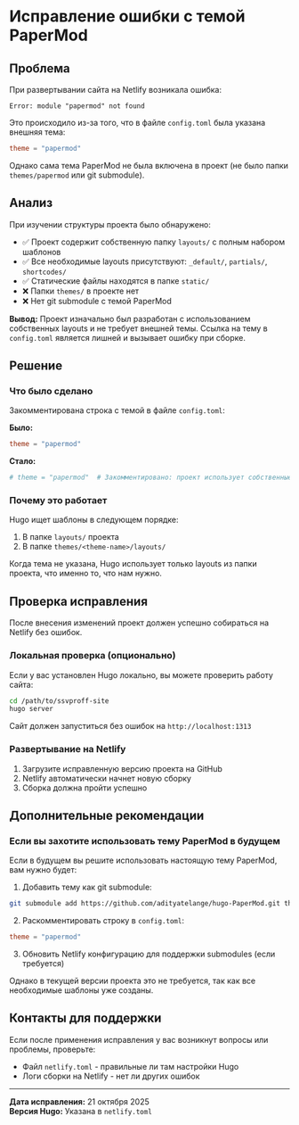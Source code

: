 # Исправление ошибки с темой PaperMod

## Проблема

При развертывании сайта на Netlify возникала ошибка:

```
Error: module "papermod" not found
```

Это происходило из-за того, что в файле `config.toml` была указана внешняя тема:

```toml
theme = "papermod"
```

Однако сама тема PaperMod не была включена в проект (не было папки `themes/papermod` или git submodule).

## Анализ

При изучении структуры проекта было обнаружено:

- ✅ Проект содержит собственную папку `layouts/` с полным набором шаблонов
- ✅ Все необходимые layouts присутствуют: `_default/`, `partials/`, `shortcodes/`
- ✅ Статические файлы находятся в папке `static/`
- ❌ Папки `themes/` в проекте нет
- ❌ Нет git submodule с темой PaperMod

**Вывод:** Проект изначально был разработан с использованием собственных layouts и не требует внешней темы. Ссылка на тему в `config.toml` является лишней и вызывает ошибку при сборке.

## Решение

### Что было сделано

Закомментирована строка с темой в файле `config.toml`:

**Было:**
```toml
theme = "papermod"
```

**Стало:**
```toml
# theme = "papermod"  # Закомментировано: проект использует собственные layouts
```

### Почему это работает

Hugo ищет шаблоны в следующем порядке:
1. В папке `layouts/` проекта
2. В папке `themes/<theme-name>/layouts/`

Когда тема не указана, Hugo использует только layouts из папки проекта, что именно то, что нам нужно.

## Проверка исправления

После внесения изменений проект должен успешно собираться на Netlify без ошибок.

### Локальная проверка (опционально)

Если у вас установлен Hugo локально, вы можете проверить работу сайта:

```bash
cd /path/to/ssvproff-site
hugo server
```

Сайт должен запуститься без ошибок на `http://localhost:1313`

### Развертывание на Netlify

1. Загрузите исправленную версию проекта на GitHub
2. Netlify автоматически начнет новую сборку
3. Сборка должна пройти успешно

## Дополнительные рекомендации

### Если вы захотите использовать тему PaperMod в будущем

Если в будущем вы решите использовать настоящую тему PaperMod, вам нужно будет:

1. Добавить тему как git submodule:
```bash
git submodule add https://github.com/adityatelange/hugo-PaperMod.git themes/papermod
```

2. Раскомментировать строку в `config.toml`:
```toml
theme = "papermod"
```

3. Обновить Netlify конфигурацию для поддержки submodules (если требуется)

Однако в текущей версии проекта это не требуется, так как все необходимые шаблоны уже созданы.

## Контакты для поддержки

Если после применения исправления у вас возникнут вопросы или проблемы, проверьте:
- Файл `netlify.toml` - правильные ли там настройки Hugo
- Логи сборки на Netlify - нет ли других ошибок

---

**Дата исправления:** 21 октября 2025  
**Версия Hugo:** Указана в `netlify.toml`

